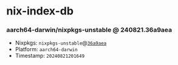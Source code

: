 # nix-index-db
### aarch64-darwin/nixpkgs-unstable @ 240821.36a9aea
- Nixpkgs: `nixpkgs-unstable`@[`36a9aea`](https://github.com/NixOS/nixpkgs/commit/36a9aeaaa17a2d4348498275f9fe530cd4f9e519)
- Platform: `aarch64-darwin`
- Timestamp: `20240821201649`
